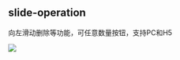 ## slide-operation
向左滑动删除等功能，可任意数量按钮，支持PC和H5

<img src="https://git.yumenaka.net/https://raw.githubusercontent.com/zhchjiang95/slide-operation/main/%E6%BC%94%E7%A4%BA.gif">
